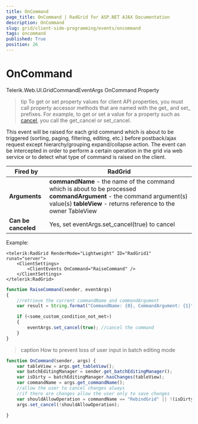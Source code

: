 ```yaml
---
title: OnCommand
page_title: OnCommand | RadGrid for ASP.NET AJAX Documentation
description: OnCommand
slug: grid/client-side-programming/events/oncommand
tags: oncommand
published: True
position: 26
---
```


# OnCommand



Telerik.Web.UI.GridCommandEventArgs OnCommand Property

>tip To get or set property values for client API properties, you must call property accessor methods that are named with the get_ and set_ prefixes. For example, to get or set a value for a property such as [cancel](http://msdn.microsoft.com/en-us/library/bb310859.aspx), you call the get_cancel or set_cancel.
>


This event will be raised for each grid command which is about to be triggered (sorting, paging, filtering, editing, etc.) before postback/ajax request except hierarchy/grouping expand/collapse action. The event can be intercepted in order to perform a certain operation in the grid via web service or to detect what type of command is raised on the client.


|  **Fired by**  | RadGrid |
| ------ | ------ |
| **Arguments** | **commandName** - the name of the command which is about to be processed **commandArgument** - the command argument(s) value(s) **tableView** - returns reference to the owner TableView|
| **Can be canceled** |Yes, set eventArgs.set_cancel(true) to cancel|

Example:

````ASP.NET
<telerik:RadGrid RenderMode="Lightweight" ID="RadGrid1" runat="server">
    <ClientSettings>
        <ClientEvents OnCommand="RaiseCommand" />
    </ClientSettings>
</telerik:RadGrid>
````



````JavaScript
function RaiseCommand(sender, eventArgs)
{
    //retrieve the current commandName and commandArgument
    var result = String.format("CommandName: {0}, CommandArgument: {1}", eventArgs.get_commandName(), eventArgs.get_commandArgument());

    if (<some_custom_condition_not_met>)
    {
        eventArgs.set_cancel(true); //cancel the command
    }
}
````

>caption How to prevent loss of user input in batch editing mode

````JavaScript
function OnCommand(sender, args) {
	var tableView = args.get_tableView();
	var batchEditingManager = sender.get_batchEditingManager();
	var isDirty = batchEditingManager.hasChanges(tableView);
	var commandName = args.get_commandName();
	//allow the user to cancel changes always
	//if there are changes allow the user only to save changes 
	var shouldAllowOperation = commandName == "RebindGrid" || !(isDirty && commandName != "BatchEdit");
	args.set_cancel(!shouldAllowOperation);
	
}
````

